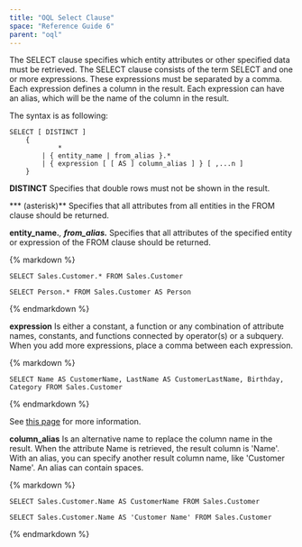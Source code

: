 ```yaml
---
title: "OQL Select Clause"
space: "Reference Guide 6"
parent: "oql"
---
```



The SELECT clause specifies which entity attributes or other specified data must be retrieved. The SELECT clause consists of the term SELECT and one or more expressions. These expressions must be separated by a comma. Each expression defines a column in the result.
Each expression can have an alias, which will be the name of the column in the result.

The syntax is as following:

```
SELECT [ DISTINCT ]
    {
            *
        | { entity_name | from_alias }.*
        | { expression [ [ AS ] column_alias ] } [ ,...n ]
    }
```

**DISTINCT**
Specifies that double rows must not be shown in the result.

*** (asterisk)**
Specifies that all attributes from all entities in the FROM clause should be returned.

**entity_name.***, **from_alias.***
Specifies that all attributes of the specified entity or expression of the FROM clause should be returned.

<div class="alert alert-info">{% markdown %}

```
SELECT Sales.Customer.* FROM Sales.Customer
```

```
SELECT Person.* FROM Sales.Customer AS Person
```

{% endmarkdown %}</div>

**expression**
Is either a constant, a function or any combination of attribute names, constants, and functions connected by operator(s) or a subquery. When you add more expressions, place a comma between each expression.

<div class="alert alert-info">{% markdown %}

```
SELECT Name AS CustomerName, LastName AS CustomerLastName, Birthday, Category FROM Sales.Customer
```

{% endmarkdown %}</div>

See [this page](oql-expressions) for more information.

**column_alias**
Is an alternative name to replace the column name in the result. When the attribute Name is retrieved, the result column is 'Name'. With an alias, you can specify another result column name, like 'Customer Name'. An alias can contain spaces.

<div class="alert alert-info">{% markdown %}

```
SELECT Sales.Customer.Name AS CustomerName FROM Sales.Customer
```

```
SELECT Sales.Customer.Name AS 'Customer Name' FROM Sales.Customer
```

{% endmarkdown %}</div>
